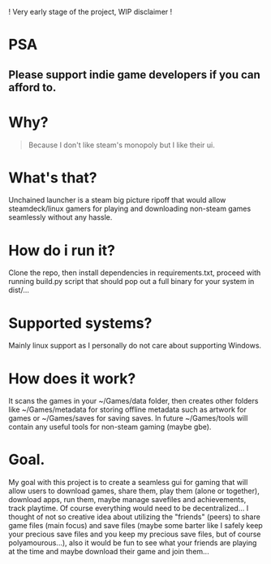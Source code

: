 ! Very early stage of the project, WIP disclaimer !

# PSA
## Please support indie game developers if you can afford to.

# Why?
> Because I don't like steam's monopoly but I like their ui.

# What's that?
Unchained launcher is a steam big picture ripoff that would allow steamdeck/linux gamers for playing and downloading non-steam games seamlessly without any hassle.

# How do i run it?
Clone the repo, then install dependencies in requirements.txt, proceed with running build.py script that should pop out a full binary for your system in dist/... 

# Supported systems?
Mainly linux support as I personally do not care about supporting Windows.

# How does it work?
It scans the games in your ~/Games/data folder, then creates other folders like ~/Games/metadata for storing offline metadata such as artwork for games or ~/Games/saves for saving saves. In future ~/Games/tools will contain any useful tools for non-steam gaming (maybe gbe). 

# Goal.
My goal with this project is to create a seamless gui for gaming that will allow users to download games, share them, play them (alone or together), download apps, run them, maybe manage savefiles and achievements, track playtime. Of course everything would need to be decentralized... I thought of not so creative idea about utilizing the "friends" (peers) to share game files (main focus) and save files (maybe some barter like I safely keep your precious save files and you keep my precious save files, but of course polyamourous...), also it would be fun to see what your friends are playing at the time and maybe download their game and join them... 

